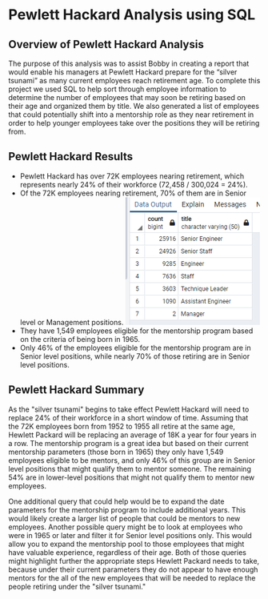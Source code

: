 # Pewlett Hackard Analysis using SQL

## Overview of Pewlett Hackard Analysis

The purpose of this analysis was to assist Bobby in creating a report that would enable his managers at Pewlett Hackard prepare for the “silver tsunami” as many current employees reach retirement age.  To complete this project we used SQL to help sort through employee information to determine the number of employees that may soon be retiring based on their age and organized them by title.  We also generated a list of employees that could potentially shift into a mentorship role as they near retirement in order to help younger employees take over the positions they will be retiring from.  

## Pewlett Hackard Results

- Pewlett Hackard has over 72K employees nearing retirement, which represents nearly 24% of their workforce (72,458 / 300,024 = 24%).
- Of the 72K employees nearing retirement, 70% of them are in Senior level or Management positions.
    ![](https://github.com/NRFlood/Pewlett-Hackard-Analysis/blob/main/Retiring_by_title.PNG)  
- They have 1,549 employees eligible for the mentorship program based on the criteria of being born in 1965. 
- Only 46% of the employees eligible for the mentorship program are in Senior level positions, while nearly 70% of those retiring are in Senior level positions.

## Pewlett Hackard Summary 

As the "silver tsunami" begins to take effect Pewlett Hackard will need to replace 24% of their workforce in a short window of time.  Assuming that the 72K employees born from 1952 to 1955 all retire at the same age, Hewlett Packard will be replacing an average of 18K a year for four years in a row.  The mentorship program is a great idea but based on their current mentorship parameters (those born in 1965) they only have 1,549 employees eligible to be mentors, and only 46% of this group are in Senior level positions that might qualify them to mentor someone.  The remaining 54% are in lower-level positions that might not qualify them to mentor new employees.  

One additional query that could help would be to expand the date parameters for the mentorship program to include additional years.  This would likely create a larger list of people that could be mentors to new employees.  Another possible query might be to look at employees who were in 1965 or later and filter it for Senior level positions only.  This would allow you to expand the mentorship pool to those employees that might have valuable experience, regardless of their age.  Both of those queries might highlight further the appropriate steps Hewlett Packard needs to take, because under their current parameters they do not appear to have enough mentors for the all of the new employees that will be needed to replace the people retiring under the "silver tsunami."
